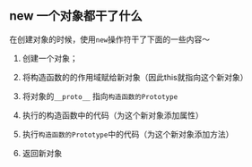 ## new 一个对象都干了什么

在创建对象的时候，使用`new`操作符干了下面的一些内容～

1. 创建一个对象；

2. 将构造函数的的作用域赋给新对象（因此this就指向这个新对象）

3. 将对象的`__proto__` 指向`构造函数的Prototype`

4. 执行的构造函数中的代码（为这个新对象添加属性）

5. 执行`构造函数的Prototype`中的代码（为这个新对象添加方法）

6. 返回新对象